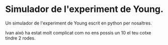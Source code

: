 # Simulador de l'experiment de Young.
Un simulador de l'experiment de Young escrit en python per nosaltres.

Ivan això ha estat molt complicat com no ens possis un 10 el teu cotxe tindre 2 rodes.

